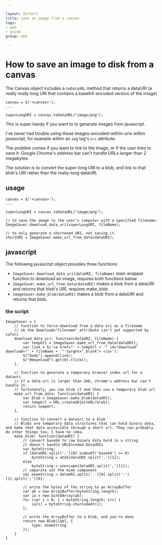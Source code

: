 ```yaml
---

layout: default
title: save an image from a canvas
tags: 
- web 
- guide
group: web

---
```


# How to save an image to disk from a canvas

The Canvas object includes a `toDataURL` method that returns a dataURI (a really *really* long URI that contains a base64-encoded version of the image)

    canvas = $('<canvas>');
    ...

    superLongURI = canvas.toDataURL("image/png");

This is super handy if you want to to generate images from javascript. 

I've never had trouble using these images-encoded-within-urls within javascript, for example within an `img` tag's `src` attribute.

The problem comes if you want to link to the image, or if the user tries to save it: Google Chrome's address bar can't handle URLs longer than 2 megabytes.

The solution is to convert the super-long URI to a blob, and link to that blob's URI rather than the really-long dataURI.

## usage

    canvas = $('<canvas>');
    ...

    superLongURI = canvas.toDataURL("image/png");

    // to save the image to the user's computer with a specified filename:
    ImageSaver.download_data_uri(superLongURI, fileName);

    // to only generate a shortened URI, not saving it.
    shortURI = ImageSaver.make_url_from_data(dataURI);



## javascript

The following javascirpt object provides three functions:

*   `ImageSaver.download_data_uri(dataURI, fileName)` main wrapper function to download an image, requires both functions below
*   `ImageSaver.make_url_from_data(dataURI)` makes a blob from a dataURI and returns that blob's URI, requires make_blob
*   `ImageSaver.make_blob(dataURI)` makes a blob from a dataURI and returns that blob.

### the script

    ImageSaver = {
        // function to force-download from a data uri as a filename
        // nb the download="filename" attribute isn't yet supported by safari
        download_data_uri: function(dataURI, fileName) {
            var tempUrl = ImageSaver.make_url_from_data(dataURI);
            var link = $('<a href="' + tempUrl + '" id="download" download="' + fileName + '" target="_blank"> </a>');
            $("body").append(link);
            $("#download").get(0).click();
        },
        
        // function to generate a temporary browser index url for a datauri
        // if a data-uri is larger than 2mb, chrome's address bar can't handle it.
        // fortunately, you can blob it and then use a temporary blob url
        make_url_from_data: function(dataURI) {
            var blob = ImageSaver.make_blob(dataURI);
            var tempUrl = URL.createObjectURL(blob);
            return tempUrl;
        },
        
        // function to convert a datauri to a blob
        // Blobs are temporary data structures that can hold binary data, and make that data accessible through a short url. They can probably do other things too; I have no idea.
        make_blob: function(dataURI) {
            // convert base64 to raw binary data held in a string
            // doesn't handle URLEncoded DataURIs
            var byteString;
            if (dataURI.split(',')[0].indexOf('base64') >= 0)
                byteString = atob(dataURI.split(',')[1]);
            else
                byteString = unescape(dataURI.split(',')[1]);
            // separate out the mime component
            var mimeString = dataURI.split(',')[0].split(':')[1].split(';')[0];
            
            // write the bytes of the string to an ArrayBuffer
            var ab = new ArrayBuffer(byteString.length);
            var ia = new Uint8Array(ab);
            for (var i = 0; i < byteString.length; i++) {
                ia[i] = byteString.charCodeAt(i);
            };
            
            // write the ArrayBuffer to a blob, and you're done
            return new Blob([ab], {
                type: mimeString
            });
        }
    }